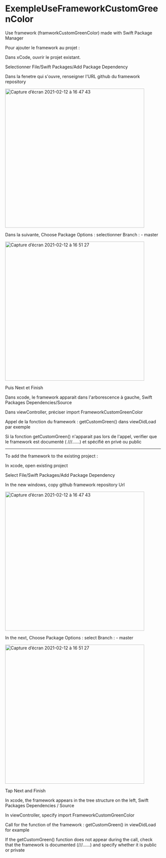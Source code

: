 # ExempleUseFrameworkCustomGreenColor
Use framework (framworkCustomGreenColor) made with Swift Package Manager

Pour ajouter le framework au projet :

Dans xCode, ouvrir le projet existant.

Selectionner File/Swift Packages/Add Package Dependency

Dans la fenetre qui s'ouvre, renseigner l'URL github du framework repository

<img width="450" alt="Capture d’écran 2021-02-12 à 16 47 43" src="https://user-images.githubusercontent.com/47221695/107789849-668a0800-6d52-11eb-8c38-2d6df1dde44a.png">

Dans la suivante, Choose Package Options : selectionner Branch : - master

<img width="450" alt="Capture d’écran 2021-02-12 à 16 51 27" src="https://user-images.githubusercontent.com/47221695/107790148-bf59a080-6d52-11eb-9891-a618d7ae3f76.png">

Puis Next et Finish

Dans xcode, le framework apparait dans l'arborescence à gauche, Swift Packages Dependencies/Source

Dans viewController, préciser import FrameworkCustomGreenColor

Appel de la fonction du framework : getCustomGreen() dans viewDidLoad par exemple

Si la fonction getCustomGreen() n'apparait pas lors de l'appel, verifier que le framework est documenté ( ///......) et spécifié en privé ou public

___________________________________________________________________________________________

To add the framework to the existing project :

In xcode, open existing project

Select File/Swift Packages/Add Package Dependency

In the new windows, copy github framework repository Url

<img width="450" alt="Capture d’écran 2021-02-12 à 16 47 43" src="https://user-images.githubusercontent.com/47221695/107789849-668a0800-6d52-11eb-8c38-2d6df1dde44a.png">

In the next, Choose Package Options : select Branch : - master

<img width="450" alt="Capture d’écran 2021-02-12 à 16 51 27" src="https://user-images.githubusercontent.com/47221695/107790148-bf59a080-6d52-11eb-9891-a618d7ae3f76.png">

Tap Next and Finish

In xcode, the framework appears in the tree structure on the left, Swift Packages Dependencies / Source

In viewController, specify import FrameworkCustomGreenColor

Call for the function of the framework : getCustomGreen() in viewDidLoad for example

If the getCustomGreen() function does not appear during the call, check that the framework is documented (///......) and specify whether it is public or private

